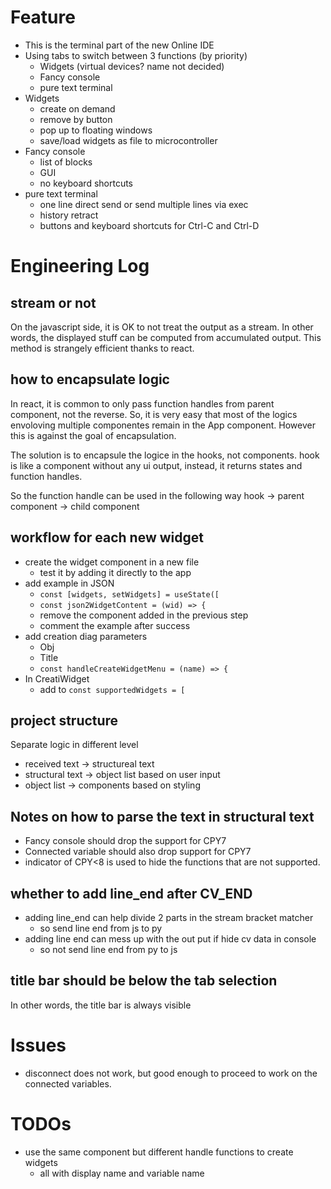 # Feature
- This is the terminal part of the new Online IDE
- Using tabs to switch between 3 functions (by priority)
    - Widgets (virtual devices? name not decided)
    - Fancy console
    - pure text terminal
- Widgets
    - create on demand
    - remove by button
    - pop up to floating windows
    - save/load widgets as file to microcontroller
- Fancy console
    - list of blocks
    - GUI
    - no keyboard shortcuts
- pure text terminal
    - one line direct send or send multiple lines via exec
    - history retract
    - buttons and keyboard shortcuts for Ctrl-C and Ctrl-D

# Engineering Log

## stream or not
On the javascript side,
it is OK to not treat the output as a stream.
In other words, the displayed stuff can be computed from accumulated output.
This method is strangely efficient thanks to react.

## how to encapsulate logic
In react, it is common to only pass function handles from parent component, not the reverse.
So, it is very easy that most of the logics envoloving multiple componentes remain in the App component.
However this is against the goal of encapsulation.

The solution is to encapsule the logice in the hooks, not components.
hook is like a component without any ui output,
instead, it returns states and function handles.

So the function handle can be used in the following way
hook -> parent component -> child component

## workflow for each new widget
- create the widget component in a new file
    - test it by adding it directly to the app
- add example in JSON
    - `const [widgets, setWidgets] = useState([` 
    - `const json2WidgetContent = (wid) => {`
    - remove the component added in the previous step
    - comment the example after success
- add creation diag parameters
    - Obj
    - Title
    - `const handleCreateWidgetMenu = (name) => {`
- In CreatiWidget
    - add to `const supportedWidgets = [`

## project structure
Separate logic in different level
- received text -> structureal text
- structural text -> object list based on user input
- object list -> components based on styling

## Notes on how to parse the text in structural text
- Fancy console should drop the support for  CPY7
- Connected variable should also drop support for CPY7
- indicator of CPY<8 is used to hide the functions that are not supported.

## whether to add line_end after CV_END
- adding line_end can help divide 2 parts in the stream bracket matcher
    - so send line end from js to py
- adding line end can mess up with the out put if hide cv data in console
    - so not send line end from py to js

## title bar should be below the tab selection
In other words, the title bar is always visible

# Issues
- disconnect does not work, but good enough to proceed to work on the connected variables.

# TODOs
- use the same component but different handle functions to create widgets
    - all with display name and variable name

